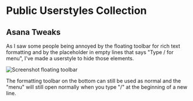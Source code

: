 # Public Userstyles Collection

## Asana Tweaks

As I saw some people being annoyed by the floating toolbar for rich text formatting
and by the placeholder in empty lines that says "Type / for menu", I've made a
userstyle to hide those elements.

![Screenshot floating toolbar](https://global.discourse-cdn.com/asana/optimized/3X/1/6/168acec0a27e581daf46c30b092a510e08e78637_2_615x500.png "Screenshot floating toolbar")

The formatting toolbar on the bottom can still be used as normal and the
"menu" will still open normally when you type "/" at the beginning of a new line.
